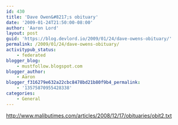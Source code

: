 ```yaml
---
id: 430
title: 'Dave Owen&#8217;s obituary'
date: '2009-01-24T21:50:00-08:00'
author: 'Aaron Lord'
layout: post
guid: 'https://blog.devlord.io/2009/01/24/dave-owens-obituary/'
permalink: /2009/01/24/dave-owens-obituary/
activitypub_status:
    - federated
blogger_blog:
    - mustfollow.blogspot.com
blogger_author:
    - Aaron
blogger_f316279e632a22cbc8478bd21b80f9b4_permalink:
    - '13575870955428338'
categories:
    - General
---
```


<a href="http://www.malibutimes.com/articles/2008/12/17/obituaries/obit2.txt">http://www.malibutimes.com/articles/2008/12/17/obituaries/obit2.txt</a><div class="blogger-post-footer"></div>